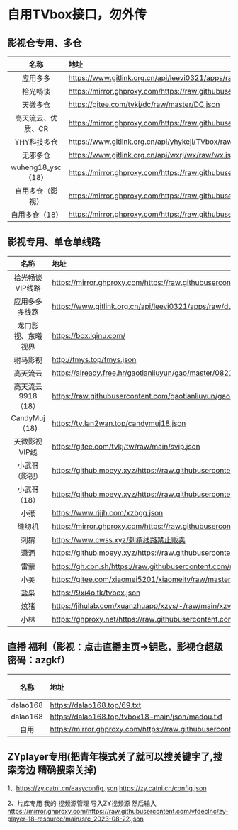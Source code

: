 # 自用TVbox接口，勿外传
## 影视仓专用、多仓
| 名称 | 地址 |
| :---: | :--- | 
| 应用多多 | https://www.gitlink.org.cn/api/leevi0321/apps/raw/room.json?ref=main | 
| 拾光畅谈 | https://mirror.ghproxy.com/https://raw.githubusercontent.com/xmbjm/svip/main/dc.json| 
| 天微多仓 | https://gitee.com/tvkj/dc/raw/master/DC.json |
| 高天流云、优质、CR | https://mirror.ghproxy.com/https://raw.githubusercontent.com/hd9211/Tvbox1/main/duocang.json |
| YHY科技多仓 | https://www.gitlink.org.cn/api/yhykeji/TVbox/raw/yhykeji.json?ref=master |
| 无邪多仓 | https://www.gitlink.org.cn/api/wxrj/wx/raw/wx.json?ref=master |
| wuheng18_ysc（18） | https://mirror.ghproxy.com/https://raw.githubusercontent.com/hd9211/Tvbox1/main/wuheng18_ysc.json |
| 自用多仓（影视） | https://mirror.ghproxy.com/https://raw.githubusercontent.com/8qNvKr/188/main/ysdc.json |
| 自用多仓（18）  | https://mirror.ghproxy.com/https://raw.githubusercontent.com/8qNvKr/188/main/18dc.json |
## 影视专用、单仓单线路
| 名称 | 地址 |
| :---: | :--- | 
| 拾光畅谈 VIP线路 | https://mirror.ghproxy.com/https://raw.githubusercontent.com/xmbjm/svip/main/vip.json |
| 应用多多 多线路 | https://www.gitlink.org.cn/api/leevi0321/apps/raw/duo.json?ref=main |
| 龙门影视、东曦视界 | https://box.iqinu.com/ |
| 驸马影视 | http://fmys.top/fmys.json |
| 高天流云 | https://already.free.hr/gaotianliuyun/gao/master/0821.json |
| 高天流云9918（18） |  https://raw.githubusercontent.com/gaotianliuyun/gao/master/9918.json |
| CandyMuj（18) | https://tv.lan2wan.top/candymuj18.json |
| 天微影视VIP线 | https://gitee.com/tvkj/tw/raw/main/svip.json |
| 小武哥（影视）|https://github.moeyy.xyz/https://raw.githubusercontent.com/wwb521/live/main/movies.json|
| 小武哥（18）|https://github.moeyy.xyz/https://raw.githubusercontent.com/wwb521/live/main/video.json|
| 小张 | https://www.rjjjh.com/xzbgg.json |
| 缝纫机 | https://mirror.ghproxy.com/https://raw.githubusercontent.com/kunkka1986/my.img/main/frjbox.json |
| 刺猬 | https://www.cwss.xyz/刺猬线路禁止贩卖 |
| 潇洒 |https://github.moeyy.xyz/https://raw.githubusercontent.com/PizazzGY/TVBox/main/api.json|
| 雷蒙 |https://gh.con.sh/https://raw.githubusercontent.com/n3rddd/N3RD/master/JN/雷蒙影视.bmp|
| 小美 |https://gitee.com/xiaomei5201/xiaomeitv/raw/master/xiaomeitv.json|
| 盐枭 |https://9xi4o.tk/tvbox.json|
| 炫猪 |https://jihulab.com/xuanzhuapp/xzys/-/raw/main/xzvip.json|
| 小林 |https://ghproxy.net/https://raw.githubusercontent.com/xiaolinshao/linshao/main/1.json|

## 直播 福利（影视：点击直播主页→钥匙，影视仓超级密码：azgkf）
| 名称 | 地址 | 备注 | 
| :---: | :--- | :---: | 
|dalao168|https://dalao168.top/69.txt|
|dalao168 |https://dalao168.top/tvbox18-main/json/madou.txt |
|自用|https://mirror.ghproxy.com/https://raw.githubusercontent.com/8qNvKr/188/main/flzb.txt|

## ZYplayer专用(把青年模式关了就可以搜关键字了,搜索旁边 精确搜索关掉)
1、https://zy.catni.cn/easyconfig.json
https://zy.catni.cn/config.json

2、片库专用
我的 视频源管理 导入ZY视频源 然后输入
https://mirror.ghproxy.com/https://raw.githubusercontent.com/vfdeclnc/zy-player-18-resource/main/src_2023-08-22.json
